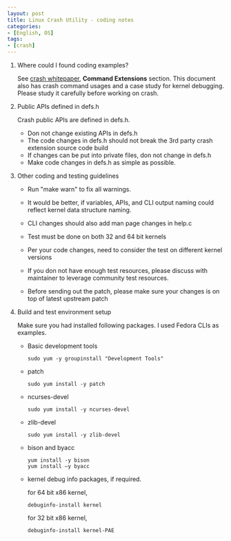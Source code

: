 ```yaml
---
layout: post
title: Linux Crash Utility - coding notes
categories:
- [English, OS]
tags:
- [crash]
---
```



1. Where could I found coding examples?

    See [crash whitepaper](http://people.redhat.com/anderson/crash_whitepaper), **Command Extensions** section.
	This document also has crash command usages and a case study for kernel debugging.
	Please study it carefully before working on crash.

2. Public APIs defined in defs.h

    Crash public APIs are defined in defs.h. 
    
    * Don not change existing APIs in defs.h
    * The code changes in defs.h should not break the 3rd party crash extension source code build
    * If changes can be put into private files, don not change in defs.h
    * Make code changes in defs.h as simple as possible.

3. Other coding and testing guidelines

    * Run "make warn" to fix all warnings.
    
    * It would be better, if variables, APIs, and CLI output naming could reflect kernel data structure naming.
    
    * CLI changes should also add man page changes in help.c
    
    * Test must be done on both 32 and 64 bit kernels
    
    * Per your code changes, need to consider the test on different kernel versions
    
    * If you don not have enough test resources, please discuss with maintainer to leverage community test resources.

	* Before sending out the patch, please make sure your changes is on top of latest upstream patch

4. Build and test environment setup

    Make sure you had installed following packages. I used Fedora CLIs as examples.

    * Basic development tools

          sudo yum -y groupinstall "Development Tools"
    
    * patch

          sudo yum install -y patch
    
    * ncurses-devel 

          sudo yum install -y ncurses-devel 
    
    * zlib-devel
    
          sudo yum install -y zlib-devel
    
    * bison and byacc
    
          yum install -y bison 
          yum install –y byacc
    
    * kernel debug info packages, if required. 

	  for 64 bit x86 kernel, 
    
          debuginfo-install kernel
		  
	  for 32 bit x86 kernel,

          debuginfo-install kernel-PAE

